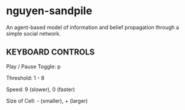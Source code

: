 # nguyen-sandpile

An agent-based model of information and belief propagation through a simple social network.

## KEYBOARD CONTROLS 

Play / Pause Toggle:      p

Threshold:                1 - 8

Speed:                    9 (slower), 0 (faster)

Size of Cell:             - (smaller), + (larger)
